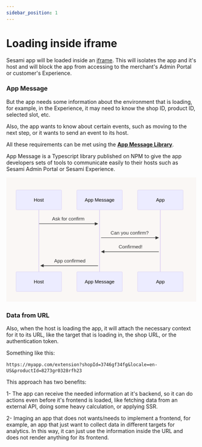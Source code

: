 ```yaml
---
sidebar_position: 1
---
```


# Loading inside iframe

Sesami app will be loaded inside an <a href="https://developer.mozilla.org/en-US/docs/Web/HTML/Element/iframe">iframe</a>. This will isolates the app and it's host and will block the app from accessing to the merchant's Admin Portal or customer's Experience.

### App Message

But the app needs some information about the environment that is loading, for example, in the Experience, it may need to know the shop ID, product ID, selected slot, etc.

Also, the app wants to know about certain events, such as moving to the next step, or it wants to send an event to its host.

All these requirements can be met using the <a href="https://www.npmjs.com/package/@sesamiapp/app-message"><b>App Message Library</b></a>.

App Message is a Typescript library published on NPM to give the app developers sets of tools to communicate easily to their hosts such as Sesami Admin Portal or Sesami Experience.

![App Message](/img/app-message-sample.png)

### Data from URL

Also, when the host is loading the app, it will attach the necessary context for it to its URL, like the target that is loading in, the shop URL, or the authentication token.

Something like this:
```markup
https://myapp.com/extension?shopId=3746gf34fg&locale=en-US&productId=8273gr0328rfh23
```

This approach has two benefits:

1- The app can receive the needed information at it's backend, so it can do actions even before it's frontend is loaded, like fetching data from an external API, doing some heavy calculation, or applying SSR.

2- Imaging an app that does not wants/needs to implement a frontend, for example, an app that just want to collect data in different targets for analytics. In this way, it can just use the information inside the URL and does not render anything for its frontend.
